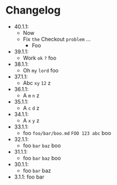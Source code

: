 # Changelog

- 40.1.1:
    - Now
    - Fix `the` Checkout `problem` ...
        - Foo
- 39.1.1:
    - Work `ok` `?` foo
- 38.1.1:
    - Oh `my` `lord` foo
- 37.1.1:
    - Abc `xy` `12` z
- 36.1.1:
    - A `m` `n` z
- 35.1.1:
    - A `c` `d` z
- 34.1.1:
    - A `x` `y` z
- 33.1.1:
    - foo `foo/bar/boo.md` `FOO 123 abc` boo
- 32.1.1:
    - foo `bar` `baz` boo
- 31.1.1:
    - foo `bar` `baz` boo
- 30.1.1:
    - foo `bar` baz
- 3.1.1:
    foo bar